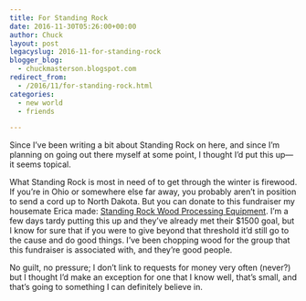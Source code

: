 ```yaml
---
title: For Standing Rock
date: 2016-11-30T05:26:00+00:00
author: Chuck
layout: post
legacyslug: 2016-11-for-standing-rock
blogger_blog:
  - chuckmasterson.blogspot.com
redirect_from:
  - /2016/11/for-standing-rock.html
categories:
  - new world
  - friends

---
```


Since I’ve been writing a bit about Standing Rock on here, and since
I’m planning on going out there myself at some point, I thought I’d
put this up—it seems topical.

What Standing Rock is most in
need of to get through the winter is firewood. If you’re in Ohio or
somewhere else far away, you probably aren’t in position to send a cord
up to North Dakota. But you can donate to this fundraiser my housemate Erica
made: [Standing Rock Wood Processing Equipment](https://www.crowdrise.com/standing-rock-wood-processing-equipment/fundraiser/ericaseltzer-schultz). I’m a few
days tardy putting this up and they’ve already met their $1500 goal, but
I know for sure that if you were to give beyond that threshold it’d still
go to the cause and do good things. I’ve been chopping wood for the group
that this fundraiser is associated with, and they’re good people.

No guilt, no pressure; I don’t link to requests for money
very often (never?) but I thought I’d make an exception for one that I
know well, that’s small, and that’s going to something I can
definitely believe in.

